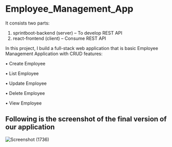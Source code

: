 # Employee_Management_App

It consists two parts:

1. sprintboot-backend (server) – To develop REST API
2. react-frontend (client) – Consume REST API

In this project, I build a full-stack web application that is basic Employee Management Application with CRUD features:

• Create Employee 

• List Employee

• Update Employee

• Delete Employee

• View Employee


## Following is the screenshot of the final version of our application 
![Screenshot (1736)](https://user-images.githubusercontent.com/55553718/193789758-1801e2a1-3f6e-474a-8708-88fbc1517162.png)

